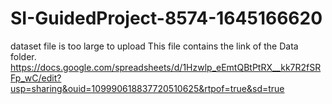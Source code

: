 # SI-GuidedProject-8574-1645166620
dataset file is too large to upload
This file contains the link of the Data folder.
https://docs.google.com/spreadsheets/d/1Hzwlp_eEmtQBtPtRX__kk7R2fSRFp_wC/edit?usp=sharing&ouid=109990618837720510625&rtpof=true&sd=true
